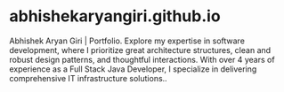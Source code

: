 # abhishekaryangiri.github.io
Abhishek Aryan Giri | Portfolio. Explore my expertise in software development, where I prioritize great architecture structures, clean and robust design patterns, and thoughtful interactions. With over 4 years of experience as a Full Stack Java Developer, I specialize in delivering comprehensive IT infrastructure solutions..
